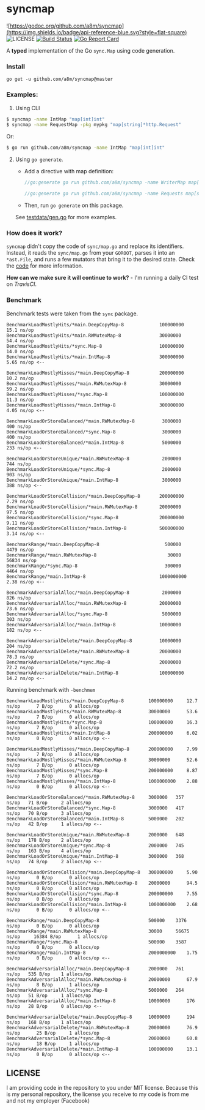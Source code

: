 # syncmap 
![https://godoc.org/github.com/a8m/syncmap](https://img.shields.io/badge/api-reference-blue.svg?style=flat-square)
![LICENSE](https://img.shields.io/badge/license-MIT-blue.svg?style=flat-square)
[![Build Status](https://travis-ci.com/a8m/syncmap.svg?token=ckAPcX3LvhP9wJPS6sgW&branch=master)](https://travis-ci.com/a8m/syncmap)
[![Go Report Card](https://goreportcard.com/badge/github.com/a8m/syncmap)](https://goreportcard.com/report/github.com/a8m/syncmap)

A __typed__ implementation of the Go `sync.Map` using code generation. 

### Install

```
go get -u github.com/a8m/syncmap@master
```

### Examples:

1. Using CLI
  ```bash
  $ syncmap -name IntMap "map[int]int"
  $ syncmap -name RequestMap -pkg mypkg "map[string]*http.Request"
  ```
  Or:
  ```bash
  $ go run github.com/a8m/syncmap -name IntMap "map[int]int"
  ```
  
2. Using `go generate`.
    
   - Add a directive with map definition:
     ```go
     //go:generate go run github.com/a8m/syncmap -name WriterMap map[string]io.Writer
   
     //go:generate go run github.com/a8m/syncmap -name Requests map[string]*http.Request
     ```
   - Then, run `go generate` on this package. 

   See [testdata/gen.go](https://github.com/a8m/syncmap/blob/master/testdata/gen.go) for more examples.
   
### How does it work?

`syncmap` didn't copy the code of `sync/map.go` and replace its identifiers. Instead, it reads the `sync/map.go` from
your `GOROOT`, parses it into an `*ast.File`, and runs a few mutators that bring it to the desired state.
Check the [code](https://github.com/a8m/syncmap/blob/master/syncmap.go#L91) for more information.

__How can we make sure it will continue to work?__ - I'm running a daily CI test on _TravisCI_.
   
### Benchmark
Benchmark tests were taken from the `sync` package.
```
BenchmarkLoadMostlyHits/*main.DeepCopyMap-8         	100000000	        15.1 ns/op
BenchmarkLoadMostlyHits/*main.RWMutexMap-8          	30000000	        54.4 ns/op
BenchmarkLoadMostlyHits/*sync.Map-8                 	100000000	        14.0 ns/op
BenchmarkLoadMostlyHits/*main.IntMap-8              	300000000	        5.65 ns/op <--

BenchmarkLoadMostlyMisses/*main.DeepCopyMap-8       	200000000	        10.2 ns/op
BenchmarkLoadMostlyMisses/*main.RWMutexMap-8        	30000000	        59.2 ns/op
BenchmarkLoadMostlyMisses/*sync.Map-8               	100000000	        11.3 ns/op
BenchmarkLoadMostlyMisses/*main.IntMap-8            	300000000	        4.05 ns/op <--

BenchmarkLoadOrStoreBalanced/*main.RWMutexMap-8     	 3000000	        400 ns/op
BenchmarkLoadOrStoreBalanced/*sync.Map-8            	 3000000	        400 ns/op
BenchmarkLoadOrStoreBalanced/*main.IntMap-8         	 5000000	        233 ns/op <--

BenchmarkLoadOrStoreUnique/*main.RWMutexMap-8       	 2000000	        744 ns/op
BenchmarkLoadOrStoreUnique/*sync.Map-8              	 2000000	        903 ns/op
BenchmarkLoadOrStoreUnique/*main.IntMap-8           	 3000000	        388 ns/op <--

BenchmarkLoadOrStoreCollision/*main.DeepCopyMap-8   	200000000	        7.29 ns/op
BenchmarkLoadOrStoreCollision/*main.RWMutexMap-8    	20000000	        97.5 ns/op
BenchmarkLoadOrStoreCollision/*sync.Map-8           	200000000	        9.11 ns/op
BenchmarkLoadOrStoreCollision/*main.IntMap-8        	500000000	        3.14 ns/op <--

BenchmarkRange/*main.DeepCopyMap-8                  	  500000	        4479 ns/op
BenchmarkRange/*main.RWMutexMap-8                   	   30000	        56834 ns/op
BenchmarkRange/*sync.Map-8                          	  300000	        4464 ns/op
BenchmarkRange/*main.IntMap-8                       	1000000000	        2.38 ns/op <--

BenchmarkAdversarialAlloc/*main.DeepCopyMap-8       	 2000000	        826 ns/op
BenchmarkAdversarialAlloc/*main.RWMutexMap-8        	20000000	        73.6 ns/op
BenchmarkAdversarialAlloc/*sync.Map-8               	 5000000	        303 ns/op
BenchmarkAdversarialAlloc/*main.IntMap-8            	10000000	        182 ns/op <--

BenchmarkAdversarialDelete/*main.DeepCopyMap-8      	10000000	        204 ns/op
BenchmarkAdversarialDelete/*main.RWMutexMap-8       	20000000	        78.3 ns/op
BenchmarkAdversarialDelete/*sync.Map-8              	20000000	        72.2 ns/op
BenchmarkAdversarialDelete/*main.IntMap-8           	100000000	        14.2 ns/op <--
```

Running benchmark with `-benchmem`
```
BenchmarkLoadMostlyHits/*main.DeepCopyMap-8         100000000	  12.7 ns/op	  7 B/op	  0 allocs/op
BenchmarkLoadMostlyHits/*main.RWMutexMap-8          30000000	  53.6 ns/op	  7 B/op	  0 allocs/op
BenchmarkLoadMostlyHits/*sync.Map-8                 100000000	  16.3 ns/op	  7 B/op	  0 allocs/op
BenchmarkLoadMostlyHits/*main.IntMap-8              200000000	  6.02 ns/op	  0 B/op	  0 allocs/op <--

BenchmarkLoadMostlyMisses/*main.DeepCopyMap-8       200000000	  7.99 ns/op	  7 B/op	  0 allocs/op
BenchmarkLoadMostlyMisses/*main.RWMutexMap-8        30000000	  52.6 ns/op	  7 B/op	  0 allocs/op
BenchmarkLoadMostlyMisses/*sync.Map-8               200000000	  8.87 ns/op	  7 B/op	  0 allocs/op
BenchmarkLoadMostlyMisses/*main.IntMap-8            1000000000	  2.88 ns/op	  0 B/op	  0 allocs/op <--

BenchmarkLoadOrStoreBalanced/*main.RWMutexMap-8     3000000	  357 ns/op	  71 B/op	  2 allocs/op
BenchmarkLoadOrStoreBalanced/*sync.Map-8            3000000	  417 ns/op	  70 B/op	  3 allocs/op
BenchmarkLoadOrStoreBalanced/*main.IntMap-8         5000000	  202 ns/op	  42 B/op	  1 allocs/op <--

BenchmarkLoadOrStoreUnique/*main.RWMutexMap-8       2000000	  648 ns/op	  178 B/op	  2 allocs/op
BenchmarkLoadOrStoreUnique/*sync.Map-8              2000000	  745 ns/op	  163 B/op	  4 allocs/op
BenchmarkLoadOrStoreUnique/*main.IntMap-8           3000000	  368 ns/op	  74 B/op	  2 allocs/op <--

BenchmarkLoadOrStoreCollision/*main.DeepCopyMap-8   300000000	  5.90 ns/op	  0 B/op	  0 allocs/op
BenchmarkLoadOrStoreCollision/*main.RWMutexMap-8    20000000	  94.5 ns/op	  0 B/op	  0 allocs/op
BenchmarkLoadOrStoreCollision/*sync.Map-8           200000000	  7.55 ns/op	  0 B/op	  0 allocs/op
BenchmarkLoadOrStoreCollision/*main.IntMap-8        1000000000	  2.68 ns/op	  0 B/op	  0 allocs/op <--

BenchmarkRange/*main.DeepCopyMap-8                  500000	  3376 ns/op	  0 B/op	  0 allocs/op
BenchmarkRange/*main.RWMutexMap-8                   30000	  56675 ns/op	  16384 B/op	  1 allocs/op
BenchmarkRange/*sync.Map-8                          500000	  3587 ns/op	  0 B/op	  0 allocs/op
BenchmarkRange/*main.IntMap-8                       2000000000	  1.75 ns/op	  0 B/op	  0 allocs/op <--

BenchmarkAdversarialAlloc/*main.DeepCopyMap-8       2000000	  761 ns/op	  535 B/op	  1 allocs/op
BenchmarkAdversarialAlloc/*main.RWMutexMap-8        20000000	  67.9 ns/op	  8 B/op	  1 allocs/op
BenchmarkAdversarialAlloc/*sync.Map-8               5000000	  264 ns/op	  51 B/op	  1 allocs/op
BenchmarkAdversarialAlloc/*main.IntMap-8            10000000	  176 ns/op	  28 B/op	  0 allocs/op <--

BenchmarkAdversarialDelete/*main.DeepCopyMap-8      10000000	  194 ns/op	  168 B/op	  1 allocs/op
BenchmarkAdversarialDelete/*main.RWMutexMap-8       20000000	  76.9 ns/op	  25 B/op	  1 allocs/op
BenchmarkAdversarialDelete/*sync.Map-8              20000000	  60.8 ns/op	  18 B/op	  1 allocs/op
BenchmarkAdversarialDelete/*main.IntMap-8           100000000	  13.1 ns/op	  0 B/op	  0 allocs/op <--
```


## LICENSE
I am providing code in the repository to you under MIT license. Because this is my personal repository, the license you receive to my code is from me and not my employer (Facebook)

